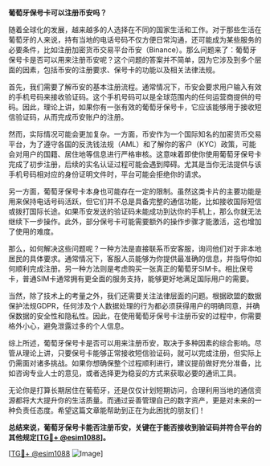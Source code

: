 **葡萄牙保号卡可以注册币安吗？**

随着全球化的发展，越来越多的人选择在不同的国家生活和工作。对于那些生活在葡萄牙的人来说，持有当地的电话号码不仅方便日常沟通，还可能成为某些服务的必要条件，比如注册加密货币交易平台币安（Binance）。那么问题来了：葡萄牙保号卡是否可以用来注册币安呢？这个问题的答案并不简单，因为它涉及到多个层面的因素，包括币安的注册要求、保号卡的功能以及相关法律法规。

首先，我们需要了解币安的基本注册流程。通常情况下，币安会要求用户输入有效的手机号码来接收验证码。这个手机号码可以是全球范围内的任何运营商提供的号码。因此，理论上讲，如果你有一张有效的葡萄牙保号卡，它应该能够用于接收短信验证码，从而完成币安账户的注册。

然而，实际情况可能会更加复杂。一方面，币安作为一个国际知名的加密货币交易平台，为了遵守各国的反洗钱法规（AML）和了解你的客户（KYC）政策，可能会对用户的国籍、居住地等信息进行严格审核。这意味着即使你使用葡萄牙保号卡完成了初步注册，后续的实名认证过程可能会遇到障碍。尤其是当你无法提供与该手机号码相对应的身份证明文件时，平台可能会拒绝你的请求。

另一方面，葡萄牙保号卡本身也可能存在一定的限制。虽然这类卡片的主要功能是用来保持电话号码活跃，但它们并不总是具备完整的通信功能，比如接收国际短信或拨打国际长途。如果币安发送的验证码未能成功到达你的手机上，那么你就无法继续下一步操作。此外，部分保号卡可能需要额外的操作步骤才能激活，这也增加了使用的难度。

那么，如何解决这些问题呢？一种方法是直接联系币安客服，询问他们对于非本地居民的具体要求。通常情况下，客服人员能够为你提供最准确的信息，并指导你如何顺利完成注册。另一种方法则是考虑购买一张真正的葡萄牙SIM卡。相比保号卡，普通SIM卡通常拥有更全面的服务支持，能够更好地满足国际用户的需要。

当然，除了技术上的考量之外，我们还需要关注法律层面的问题。根据欧盟的数据保护法规GDPR，任何涉及个人数据处理的行为都必须获得用户的明确同意，并确保数据的安全性和隐私性。因此，在使用葡萄牙保号卡注册币安的过程中，你需要格外小心，避免泄露过多的个人信息。

综上所述，葡萄牙保号卡是否可以用来注册币安，取决于多种因素的综合影响。尽管从理论上讲，只要保号卡能够正常接收短信验证码，就可以完成注册，但实际上仍需面对诸多挑战。如果你想确保整个过程顺利进行，建议提前做好充分准备，比如咨询专业人士的意见，或者选择更为稳妥的方式来获取必要的通讯工具。

无论你是打算长期居住在葡萄牙，还是仅仅计划短期访问，合理利用当地的通信资源都将大大提升你的生活质量。而通过妥善管理自己的数字资产，更是对未来的一种负责任态度。希望这篇文章能帮助到正在为此困扰的朋友们！

**总结来说，葡萄牙保号卡能否注册币安，关键在于能否接收到验证码并符合平台的其他规定[[TG💪+ @esim1088](https://t.me/s/esim1088)]。**

[[TG💪+ @esim1088](https://t.me/s/esim1088) ![Image](https://i.postimg.cc/4NQfJmqS/Snipaste-2025-05-13-00-14-12.png)]